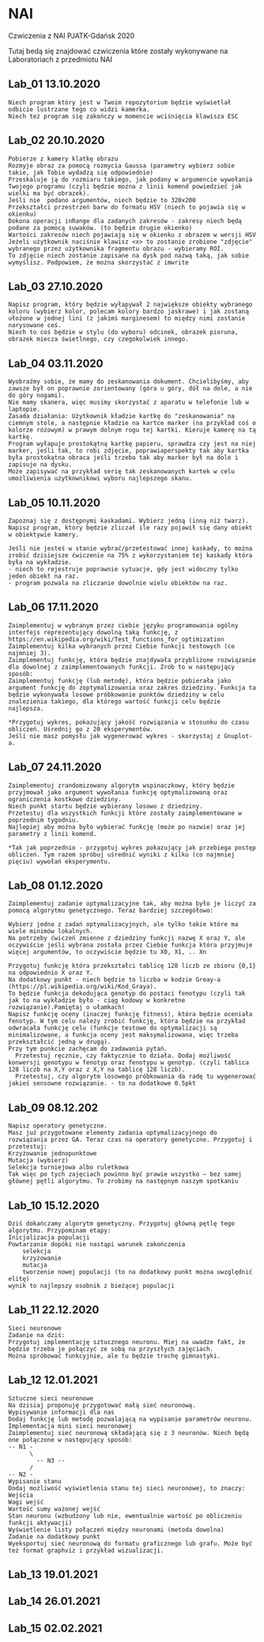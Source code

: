 # NAI
Czwiczenia z NAI PJATK-Gdańsk 2020

Tutaj bedą się znajdować czwiczenia które zostały wykonywane na Laboratoriach z przedmiotu NAI

  ## Lab_01 13.10.2020
    Niech program który jest w Twoim repozytorium będzie wyświetlał odbicie lustrzane tego co widzi kamerka.
    Niech też program się zakończy w momencie wciśnięcia klawisza ESC

  ## Lab_02 20.10.2020
    Pobierze z kamery klatkę obrazu
    Rozmyje obraz za pomocą rozmycia Gaussa (parametry wybierz sobie takie, jak Tobie wydadzą się odpowiednie)
    Przeskaluje ją do rozmiaru takiego, jak podany w argumencie wywołania Twojego programu (czyli będzie można z linii komend powiedzieć jak wielki ma być obrazek).
    Jeśli nie  podano argumentów, niech będzie to 320x200
    Przekształci przestrzeń barw do formatu HSV (niech to pojawia się w okienku)
    Dokona operacji inRange dla zadanych zakresów - zakresy niech będą podane za pomocą suwaków. (to będzie drugie okienko)
    Wartości zakresów niech pojawiają się w okienku z obrazem w wersji HSV
    Jeżeli użytkownik naciśnie klawisz <x> to zostanie zrobione "zdjęcie" wybranego przez użytkownika fragmentu obrazu - wybieramy ROI.
    To zdjęcie niech zostanie zapisane na dysk pod nazwą taką, jak sobie wymyślisz. Podpowiem, że można skorzystać z imwrite

  ## Lab_03 27.10.2020
    Napisz program, który będzie wyłapywał 2 największe obiekty wybranego koloru (wybierz kolor, polecam kolory bardzo jaskrawe) i jak zostaną ułożone w jednej lini (z jakimś marginesem) to między nimi zostanie narysowane coś. 
    Niech to coś będzie w stylu (do wyboru) odcinek, obrazek pioruna, obrazek miecza świetlnego, czy czegokolwiek innego.
  
  ## Lab_04 03.11.2020
    Wyobraźmy sobie, że mamy do zeskanowania dokument. Chcielibyśmy, aby zawsze był on poprawnie zorientowany (góra u góry, dół na dole, a nie do góry nogami). 
    Nie mamy skanera, więc musimy skorzystać z aparatu w telefonie lub w laptopie.
    Zasada działania: Użytkownik kładzie kartkę do "zeskanowania" na ciemnym stole, a następnie kładzie na kartce marker (na przykład coś o kolorze różowym) w prawym dolnym rogu tej kartki. Kieruje kamerę na tą kartkę.
    Program wyłapuje prostokątną kartkę papieru, sprawdza czy jest na niej marker, jeśli tak, to robi zdjęcie, poprawiaperspekty tak aby kartka była prostokątna obraca jeśli trzeba tak aby marker był na dole i zapisuje na dysku.
    Może zapisywać na przykład serię tak zeskanowanych kartek w celu umożliwienia użytkownikowi wyboru najlepszego skanu.                                                
                                                
  ## Lab_05 10.11.2020
    Zapoznaj się z dostępnymi kaskadami. Wybierz jedną (inną niż twarz). 
    Napisz program, który będzie zliczał ile razy pojawił się dany obiekt w obiektywie kamery. 
    
    Jeśli nie jesteś w stanie wybrać/przetestować innej kaskady, to można zrobić dzisiejsze ćwiczenie na 75% z wykorzystaniem tej kaskady która była na wykładzie.
    - niech to rejestruje poprawnie sytuacje, gdy jest widoczny tylko jeden obiekt na raz.
    - program pozwala na zliczanie dowolnie wielu obiektów na raz.
 
  ## Lab_06 17.11.2020
    Zaimplementuj w wybranym przez ciebie języku programowania ogólny interfejs reprezentujący dowolną taką funkcję, z https://en.wikipedia.org/wiki/Test_functions_for_optimization
    Zaimplementuj kilka wybranych przez Ciebie funkcji testowych (co najmniej 3).
    Zaimplementuj funkcję, która będzie znajdywała przybliżone rozwiązanie dla dowolnej z zaimplementowanych funkcji. Zrób to w następujący sposób:
    Zaimplementuj funkcję (lub metodę), która będzie pobierała jako argument funkcję do zoptymalizowania oraz zakres dziedziny. Funkcja ta będzie wykonywała losowe próbkowanie punktów dziedziny w celu znalezienia takiego, dla którego wartość funkcji celu będzie najlepsza.
    
    *Przygotuj wykres, pokazujący jakość rozwiązania w stosunku do czasu obliczeń. Uśrednij go z 20 eksperymentów. 
    Jeśli nie masz pomysłu jak wygenerować wykres - skorzystaj z Gnuplot-a.
    
  ## Lab_07 24.11.2020 
    Zaimplementuj zrandomizowany algorytm wspinaczkowy, który będzie przyjmował jako argument wywołania funkcję optymalizowaną oraz ograniczenia kostkowe dziedziny.
    Niech punkt startu będzie wybierany losowo z dziedziny.
    Przetestuj dla wszystkich funkcji które zostały zaimplementowane w poprzednim tygodniu.
    Najlepiej aby można było wybierać funkcję (może po nazwie) oraz jej parametry z linii komend.

    *Tak jak poprzednio - przygotuj wykres pokazujący jak przebiega postęp obliczeń. Tym razem spróbuj uśrednić wyniki z kilku (co najmniej pięciu) wywołań eksperymentu.
    
  ## Lab_08 01.12.2020 
    Zaimplementuj zadanie optymalizacyjne tak, aby można było je liczyć za pomocą algorytmu genetycznego. Teraz bardziej szczegółowo:
 
    Wybierz jedno z zadań optymalizacyjnych, ale tylko takie które ma wiele minimów lokalnych.
    Na potrzeby ćwiczeń zmienne z dziedziny funkcji nazwę X oraz Y, ale oczywiście jeśli wybrana została przez Ciebie funkcja która przyjmuje więcej argumentów, to oczywiście będzie tu X0, X1, .. Xn
    
    Przygotuj funkcję która przekształci tablicę 128 liczb ze zbioru {0,1} na odpowiednio X oraz Y. 
    Na dodatkowy punkt - niech będzie to liczba w kodzie Greay-a (https://pl.wikipedia.org/wiki/Kod_Graya). 
    To będzie funkcja dekodująca genotyp do postaci fenotypu (czyli tak jak to na wykładzie było - ciąg kodowy w konkretne rozwiązanie).Pamiętaj o ułamkach!
	Napisz funkcję oceny (inaczej funkcję fitness), która będzie oceniała fenotyp. W tym celu należy zrobić funkcję, która będzie na przykład odwracała funkcję celu (funkcje testowe do optymalizacji są minimalizowane, a funkcja oceny jest maksymalizowana, więc trzeba przekształcić jedną w drugą). 
    Przy tym punkcie zachęcam do zadawania pytań.
	  Przetestuj ręcznie, czy faktycznie to działa. Dodaj możliwość konwersji genotypu w fenotyp oraz fenotypu w genotyp. (czyli tablica 128 liczb na X,Y oraz z X,Y na tablicę 128 liczb).
	  Przetestuj, czy algorytm losowego próbkowania da radę tu wygenerować jakieś sensowne rozwiązanie. - to na dodatkowe 0.5pkt

  ## Lab_09 08.12.202
  	Napisz operatory genetyczne.
	Masz już przygotowane elementy zadania optymalizacyjnego do rozwiązania przez GA. Teraz czas na operatory genetyczne. Przygotuj i przetestuj:
	Krzyżowanie jednopunktowe
	Mutacja (wybierz)
	Selekcja turniejowa albo ruletkowa
	Tak więc po tych zajęciach powinno być prawie wszystko – bez samej głównej pętli algorytmu. To zrobimy na następnym naszym spotkaniu
  
  ## Lab_10 15.12.2020
 	Dziś dokańczamy algorytm genetyczny. Przygotuj główną pętlę tego algorytmu. Przypominam etapy:
	Inicjalizacja populacji
	Powtarzanie dopóki nie nastąpi warunek zakończenia
		selekcja
		krzyżowanie
		mutacja
		tworzenie nowej populacji (to na dodatkowy punkt można uwzględnić elitę)
	wynik to najlepszy osobnik z bieżącej populacji
 
  ## Lab_11 22.12.2020
  	Sieci neuronowe
	Zadanie na dziś:
	Przygotuj implementację sztucznego neuronu. Miej na uwadze fakt, że będzie trzeba je połączyć ze sobą na przyszłych zajęciach.
	Można spróbować funkcyjnie, ale tu będzie trochę gimnastyki.
  
  ## Lab_12 12.01.2021
  	Sztuczne sieci neuronowe
	Na dzisiaj proponuję przygotować małą sieć neuronową.
	Wypisywanie informacji dla nas
	Dodaj funkcję lub metodę pozwalającą na wypisanie parametrów neuronu.
	Implementacja mini sieci neuronowej
	Zaimplementuj sieć neuronową składającą się z 3 neuronów. Niech będą one połączone w następujący sposób:
	-- N1 -
     	  \
    	    -- N3 --
     	  /
	-- N2 -
	Wypisanie stanu
	Dodaj możliwość wyświetlenia stanu tej sieci neuronowej, to znaczy:
	Wejścia
	Wagi wejść
	Wartość sumy ważonej wejść
	Stan neuronu (wzbudzony lub nie, ewentualnie wartość po obliczeniu funkcji aktywacji)
	Wyświetlenie listy połączeń między neuronami (metoda dowolna)
	Zadanie na dodatkowy punkt
	Wyeksportuj sieć neuronową do formatu graficznego lub grafu. Może być też format graphviz i przykład wizualizacji.
  
  ## Lab_13 19.01.2021
  
  ## Lab_14 26.01.2021
  
  ## Lab_15 02.02.2021
  
  
  
	  
